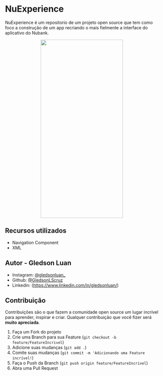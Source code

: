 # NuExperience

NuExperience é um repositorio de um projeto open source que tem como foco a construção de um app recriando o mais fielmente a interface do aplicativo do Nubank.

<p align="center">
<img align="center" width="270" height="585" src="https://cdn.discordapp.com/attachments/558087898705166346/914898026861051944/Screenshot_20211129-121914_NuExperience.jpg">
<br />
</p>

## Recursos utilizados

- Navigation Component
- XML

## **Autor - Gledson Luan**

- Instagram: [@gledsonluan_](https://www.instagram.com/gledsonluan_/)
- Github: [@GledsonLScruz](https://github.com/GledsonLScruz/)
- Linkedin:  (https://www.linkedin.com/in/gledsonluan/)

<!-- CONTRIBUTING -->

## Contribuição

Contribuições são o que fazem a comunidade open source um lugar incrível para aprender, inspirar e criar. Qualquer contribuição que você fizer será **muito apreciada**.

1. Faça um Fork do projeto
2. Crie uma Branch para sua Feature (`git checkout -b feature/FeatureIncrivel`)
3. Adicione suas mudanças (`git add .`)
4. Comite suas mudanças (`git commit -m 'Adicionando uma Feature incrível!`)
5. Faça o Push da Branch (`git push origin feature/FeatureIncrivel`)
6. Abra uma Pull Request
